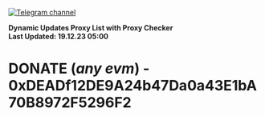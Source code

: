[![Telegram channel](https://img.shields.io/endpoint?url=https://runkit.io/damiankrawczyk/telegram-badge/branches/master?url=https://t.me/n4z4v0d)](https://t.me/n4z4v0d) 

**Dynamic Updates Proxy List with Proxy Checker**  
**Last Updated: 19.12.23 05:00**

# DONATE (_any evm_) - 0xDEADf12DE9A24b47Da0a43E1bA70B8972F5296F2
